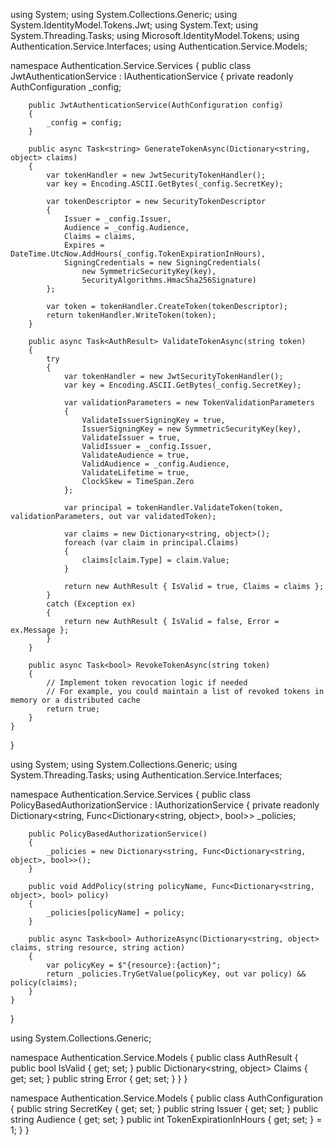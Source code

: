 using System;
using System.Collections.Generic;
using System.IdentityModel.Tokens.Jwt;
using System.Text;
using System.Threading.Tasks;
using Microsoft.IdentityModel.Tokens;
using Authentication.Service.Interfaces;
using Authentication.Service.Models;

namespace Authentication.Service.Services
{
    public class JwtAuthenticationService : IAuthenticationService
    {
        private readonly AuthConfiguration _config;
        
        public JwtAuthenticationService(AuthConfiguration config)
        {
            _config = config;
        }

        public async Task<string> GenerateTokenAsync(Dictionary<string, object> claims)
        {
            var tokenHandler = new JwtSecurityTokenHandler();
            var key = Encoding.ASCII.GetBytes(_config.SecretKey);
            
            var tokenDescriptor = new SecurityTokenDescriptor
            {
                Issuer = _config.Issuer,
                Audience = _config.Audience,
                Claims = claims,
                Expires = DateTime.UtcNow.AddHours(_config.TokenExpirationInHours),
                SigningCredentials = new SigningCredentials(
                    new SymmetricSecurityKey(key),
                    SecurityAlgorithms.HmacSha256Signature)
            };

            var token = tokenHandler.CreateToken(tokenDescriptor);
            return tokenHandler.WriteToken(token);
        }

        public async Task<AuthResult> ValidateTokenAsync(string token)
        {
            try
            {
                var tokenHandler = new JwtSecurityTokenHandler();
                var key = Encoding.ASCII.GetBytes(_config.SecretKey);

                var validationParameters = new TokenValidationParameters
                {
                    ValidateIssuerSigningKey = true,
                    IssuerSigningKey = new SymmetricSecurityKey(key),
                    ValidateIssuer = true,
                    ValidIssuer = _config.Issuer,
                    ValidateAudience = true,
                    ValidAudience = _config.Audience,
                    ValidateLifetime = true,
                    ClockSkew = TimeSpan.Zero
                };

                var principal = tokenHandler.ValidateToken(token, validationParameters, out var validatedToken);
                
                var claims = new Dictionary<string, object>();
                foreach (var claim in principal.Claims)
                {
                    claims[claim.Type] = claim.Value;
                }

                return new AuthResult { IsValid = true, Claims = claims };
            }
            catch (Exception ex)
            {
                return new AuthResult { IsValid = false, Error = ex.Message };
            }
        }

        public async Task<bool> RevokeTokenAsync(string token)
        {
            // Implement token revocation logic if needed
            // For example, you could maintain a list of revoked tokens in memory or a distributed cache
            return true;
        }
    }
} 

using System;
using System.Collections.Generic;
using System.Threading.Tasks;
using Authentication.Service.Interfaces;

namespace Authentication.Service.Services
{
    public class PolicyBasedAuthorizationService : IAuthorizationService
    {
        private readonly Dictionary<string, Func<Dictionary<string, object>, bool>> _policies;

        public PolicyBasedAuthorizationService()
        {
            _policies = new Dictionary<string, Func<Dictionary<string, object>, bool>>();
        }

        public void AddPolicy(string policyName, Func<Dictionary<string, object>, bool> policy)
        {
            _policies[policyName] = policy;
        }

        public async Task<bool> AuthorizeAsync(Dictionary<string, object> claims, string resource, string action)
        {
            var policyKey = $"{resource}:{action}";
            return _policies.TryGetValue(policyKey, out var policy) && policy(claims);
        }
    }
} 


using System.Collections.Generic;

namespace Authentication.Service.Models
{
    public class AuthResult
    {
        public bool IsValid { get; set; }
        public Dictionary<string, object> Claims { get; set; }
        public string Error { get; set; }
    }
} 

namespace Authentication.Service.Models
{
    public class AuthConfiguration
    {
        public string SecretKey { get; set; }
        public string Issuer { get; set; }
        public string Audience { get; set; }
        public int TokenExpirationInHours { get; set; } = 1;
    }
}